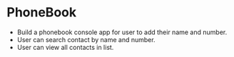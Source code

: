 # PhoneBook

*	Build a phonebook console app for user to add their name and number.
* User can search contact by name and number.
* User can view all contacts in list.
